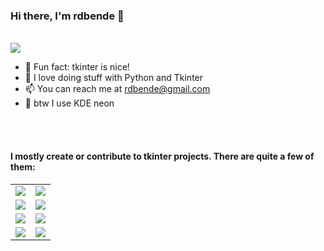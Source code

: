### Hi there, I'm rdbende 👋

<br>

<img src="https://github-readme-stats.vercel.app/api?username=rdbende&show_icons=true&count_private=true&custom_title=My%20GitHub%20stats&theme=slateorange">
<!--<img src="https://github-readme-stats.vercel.app/api/top-langs/?username=rdbende&custom_title=My%20most%20used%20languages"> This is irrelevant. My most used language is Python, not Tcl! -->

- :diamond_shape_with_a_dot_inside: Fun fact: tkinter is nice!
- :snake: I love doing stuff with Python and Tkinter
- :mailbox: You can reach me at rdbende@gmail.com
- :penguin: btw I use KDE neon

<br><br>

#### I mostly create or contribute to tkinter projects. There are quite a few of them:

<table>
<tr>

<td>
<a href="https://github.com/rdbende/Sun-Valley-ttk-theme"><img src="https://github-readme-stats.vercel.app/api/pin/?username=rdbende&repo=Sun-Valley-ttk-theme&theme=slateorange"></a>
</td>
  
<td>
<a href="https://github.com/rdbende/Azure-ttk-theme"><img src="https://github-readme-stats.vercel.app/api/pin/?username=rdbende&repo=Azure-ttk-theme&theme=slateorange"></a>
</td>

</tr>
<tr>
  
<td>
<a href="https://github.com/rdbende/Forest-ttk-theme"><img src="https://github-readme-stats.vercel.app/api/pin/?username=rdbende&repo=Forest-ttk-theme&theme=slateorange"></a>
</td>
  
<td>
<a href="https://github.com/rdbende/tkcode"><img src="https://github-readme-stats.vercel.app/api/pin/?username=rdbende&repo=tkcode&theme=slateorange"></a>
</td>
  
</tr>
<tr>

<td>
<a href="https://github.com/rdbende/tkinterDnD"><img src="https://github-readme-stats.vercel.app/api/pin/?username=rdbende&repo=tkinterDnD&theme=slateorange"></a>
</td>
  
<td>
<a href="https://github.com/Akuli/porcupine"><img src="https://github-readme-stats.vercel.app/api/pin/?username=Akuli&repo=porcupine&theme=slateorange"></a>
</td>

</tr>
<tr>

<td>
<a href="https://github.com/TkinterEP/ttkwidgets"><img src="https://github-readme-stats.vercel.app/api/pin/?username=TkinterEP&repo=ttkwidgets&theme=slateorange"></a>
</td>

<td>
<a href="https://github.com/TkinterEP/ttkthemes"><img src="https://github-readme-stats.vercel.app/api/pin/?username=TkinterEP&repo=ttkthemes&theme=slateorange"></a>
</td>

</tr>
</table>
